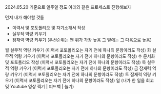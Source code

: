 2024.05.20 기준으로 일주일 정도 아래와 같은 프로세스로 진행해보자

먼저 내가 해야할 것들
- 이력서 및 포토폴리오 및 자기소개서 작성
- 실무적 역량 키우기
- 잠재력 역량 키우기
(우선순위는 맨 위가 가장 높음 그 밑에는 그 다음으로 높음)


월             실무적 역량 키우기                           (이력서 포토폴리오는 자기 전에 하나의 문항이라도 작성)
화             실무적 역량 키우기                           (이력서 포토폴리오는 자기 전에 하나의 문항이라도 작성) 
수             문서화 및 포토폴리오 작성                (이력서 포토폴리오는 자기 전에 하나의 문항이라도 작성)
목             실무적 역량 키우기                           (이력서 포토폴리오는 자기 전에 하나의 문항이라도 작성)
금             잠재력 역량 키우기                           (이력서 포토폴리오는 자기 전에 하나의 문항이라도 작성)
토              잠재력 역량 키우기                          (이력서 포토폴리오는 자기 전에 하나의 문항이라도 작성)
일                                                                     (내가 한 일을 회고 및 Youtube 영상 찍기 | 피드백 | 놀기)



